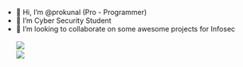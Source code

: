 - 👋 Hi, I’m @prokunal (Pro - Programmer)
- 👀 I’m Cyber Security Student
- 💞️ I’m looking to collaborate on some awesome projects for Infosec<br><br>
     <img src="https://s6.gifyu.com/images/giphy7a00e0edffca1d6d.gif"><br>
     <a href="https://tryhackme.com/p/prokunal"><img src="https://i.ibb.co/3hvP1f2/prokunal.png"></a>
